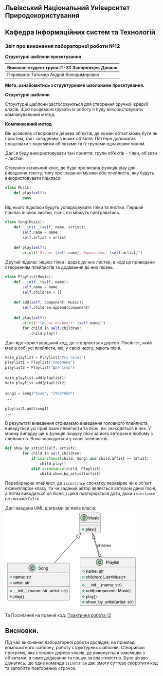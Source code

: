 ## Львівський Національний Університет Природокористування
## Кафедра Інформаційних систем та Технологій


### Звіт про виконання лабораторної роботи №12

**Структурні шаблони проєктування**


|Виконав: студент групи ІТ-31 Запорожцев Данило|
|----------------------------------------------|
|Перевірив: Татомир Андрій Володимирович|

**Мета: ознайомитись з структурними шаблонами проєктування.**

**Структурні шаблони**

Структурні шаблони застосовуються для створення зручної ієрархії класів.
Щоб продемонструвати їх роботу я буду використовувати компанувальний метод.

**Компануваний метод**

Він дозволяє створювати дерева об'єктів, де кожен об'єкт може бути як простим, так і складеним з інших об'єктів. Паттерн допомагає працювати з окремими об'єктами та їх групами однаковим чином.

Далі я буду використовувати такі поняття: групи об'єктів - гілки, об'єкти - листки.

Створюю загальний клас, де буде прописана функція play для виведення тексту, типу програвання музики або плейлиста, яку будуть використовувати підкласи.
``` py
class Music:
    def play(self):
        pass
``` 
Від нього підкласи будуть успадковувати гілки та листки.
Перший підклас ініціює листки, пісні, які можуть програватись.
``` py
class Song(Music):
    def __init__(self, name, artist):
        self.name = name
        self.artist = artist

    def play(self):
        print(f"Пісня: {self.name}, Виконавець: {self.artist}")
``` 
Другий підклас ініціює гілки і додає до них листки, в коді це приведено створенням плейлистів та додавання до них пісень.
``` py
class Playlist(Music):
    def __init__(self, name):
        self.name = name
        self.children = []

    def add(self, component: Music):
        self.children.append(component)

    def play(self):
        print(f"\nГрає плейлист: {self.name}")
        for child in self.children:
            child.play()
```
Далі йде користувацький код, де створюється дерево. Плейліст, який має в собі усі плейлісти, які, у свою чергу, мають пісні.
``` py
main_playlist = Playlist("Усі пісні")
playlist1 = Playlist("Улюблене")
playlist2 = Playlist("Для ігор")

main_playlist.add(playlist1)
main_playlist.add(playlist2)

song1 = Song("Room", "IVOXYGEN")
...

playlist1.add(song1)
...
```
В результаті виведення отримаємо виведення головного плейлиста, виведуться усі прив'язані плейлисти та пісні, які знаходяться в них.
У моєму випадку ще є функція пошуку пісні за його автором в любому з плейлистів. Вона знаходиться у класі плейлистів.
``` py
def show_by_artist(self, artist):
        for child in self.children:
            if isinstance(child, Song) and child.artist == artist:
                child.play()
            elif isinstance(child, Playlist):
                child.show_by_artist(artist)
``` 
Перебираючи плейлист, де `isinstance` спочатку перевіряє чи є об'єкт екземпляром класу, та чи заданий автор являється автором даної пісні, а потім виводиться ця пісня, і цикл повторюється доти, доки `isinstance` не покаже `False`

Далі нведена UML діаграми зв'язків класів:
![UML діаграма](https://raw.githubusercontent.com/KhrystynaLutsiv/IT-21_OOP/refs/heads/master/Danila_Zaporozhtsev/Lab_12/UML_12.png)

Та Посилання на повний код:
[Практична робота 12](./Composite_pattern.py)

## Висновки. 

 Під час виконання лабораторної роботи дослідив, на прикладі композитного шаблону, роботу структурних шаблонів. Створивши програму, яка створює дерево класів, де виконується взаємодія з об'єктами, а саме додавання та пошук за властивісттю. Було цікаво дізнатись, що одна команда `isinstance` дає змогу суттєво скоротити код та запобігти повторенню строчок.
